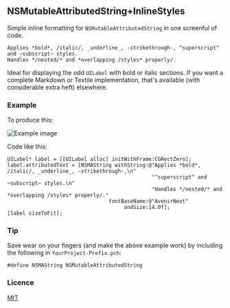 NSMutableAttributedString+InlineStyles
---

Simple inline formatting for `NSMutableAttributedString` in one screenful of code.

    Applies *bold*, /italic/, _underline_, -strikethrough-, ^superscript^ and ~subscript~ styles.
    Handles */nested/* and *overlapping /styles* properly/.

Ideal for displaying the odd `UILabel` with bold or italic sections. If you want a complete Markdown or Textile implementation, that's available (with considerable extra heft) elsewhere.

### Example

To produce this:

![Example image](http://i.imgur.com/JNTgcNG.png)

Code like this:

    UILabel* label = [[UILabel alloc] initWithFrame:CGRectZero];
    label.attributedText = [NSMAString withString:@"Applies *bold*, /italic/, _underline_, -strikethrough-,\n"
                                                   "^superscript^ and ~subscript~ styles.\n"
                                                   "Handles */nested/* and *overlapping /styles* properly/."
                                     fontBaseName:@"AvenirNext"
                                          andSize:14.0f];
    [label sizeToFit];

### Tip

Save wear on your fingers (and make the above example work) by including the following in `YourProject-Prefix.pch`:

    #define NSMAString NSMutableAttributedString

### Licence

[MIT](http://opensource.org/licenses/MIT)
